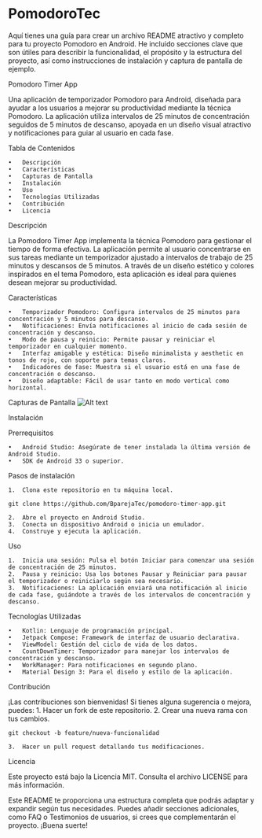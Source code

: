 # PomodoroTec
Aquí tienes una guía para crear un archivo README atractivo y completo para tu proyecto Pomodoro en Android. He incluido secciones clave que son útiles para describir la funcionalidad, el propósito y la estructura del proyecto, así como instrucciones de instalación y captura de pantalla de ejemplo.

Pomodoro Timer App

Una aplicación de temporizador Pomodoro para Android, diseñada para ayudar a los usuarios a mejorar su productividad mediante la técnica Pomodoro. La aplicación utiliza intervalos de 25 minutos de concentración seguidos de 5 minutos de descanso, apoyada en un diseño visual atractivo y notificaciones para guiar al usuario en cada fase.

Tabla de Contenidos

	•	Descripción
	•	Características
	•	Capturas de Pantalla
	•	Instalación
	•	Uso
	•	Tecnologías Utilizadas
	•	Contribución
	•	Licencia

Descripción

La Pomodoro Timer App implementa la técnica Pomodoro para gestionar el tiempo de forma efectiva. La aplicación permite al usuario concentrarse en sus tareas mediante un temporizador ajustado a intervalos de trabajo de 25 minutos y descansos de 5 minutos. A través de un diseño estético y colores inspirados en el tema Pomodoro, esta aplicación es ideal para quienes desean mejorar su productividad.

Características

	•	Temporizador Pomodoro: Configura intervalos de 25 minutos para concentración y 5 minutos para descanso.
	•	Notificaciones: Envía notificaciones al inicio de cada sesión de concentración y descanso.
	•	Modo de pausa y reinicio: Permite pausar y reiniciar el temporizador en cualquier momento.
	•	Interfaz amigable y estética: Diseño minimalista y aesthetic en tonos de rojo, con soporte para temas claros.
	•	Indicadores de fase: Muestra si el usuario está en una fase de concentración o descanso.
	•	Diseño adaptable: Fácil de usar tanto en modo vertical como horizontal.

Capturas de Pantalla
![Alt text](https://drive.google.com/file/d/1MelrUQK4J03z1Nk-mYaBZHECskBOfGJI/view?usp=sharing)	

Instalación

Prerrequisitos

	•	Android Studio: Asegúrate de tener instalada la última versión de Android Studio.
	•	SDK de Android 33 o superior.

Pasos de instalación

	1.	Clona este repositorio en tu máquina local.
 
```
git clone https://github.com/BparejaTec/pomodoro-timer-app.git
```

	2.	Abre el proyecto en Android Studio.
	3.	Conecta un dispositivo Android o inicia un emulador.
	4.	Construye y ejecuta la aplicación.

Uso

	1.	Inicia una sesión: Pulsa el botón Iniciar para comenzar una sesión de concentración de 25 minutos.
	2.	Pausa y reinicio: Usa los botones Pausar y Reiniciar para pausar el temporizador o reiniciarlo según sea necesario.
	3.	Notificaciones: La aplicación enviará una notificación al inicio de cada fase, guiándote a través de los intervalos de concentración y descanso.

Tecnologías Utilizadas

	•	Kotlin: Lenguaje de programación principal.
	•	Jetpack Compose: Framework de interfaz de usuario declarativa.
	•	ViewModel: Gestión del ciclo de vida de los datos.
	•	CountDownTimer: Temporizador para manejar los intervalos de concentración y descanso.
	•	WorkManager: Para notificaciones en segundo plano.
	•	Material Design 3: Para el diseño y estilo de la aplicación.

Contribución

¡Las contribuciones son bienvenidas! Si tienes alguna sugerencia o mejora, puedes:
	1.	Hacer un fork de este repositorio.
	2.	Crear una nueva rama con tus cambios.
```
git checkout -b feature/nueva-funcionalidad
```

	3.	Hacer un pull request detallando tus modificaciones.

Licencia

Este proyecto está bajo la Licencia MIT. Consulta el archivo LICENSE para más información.

Este README te proporciona una estructura completa que podrás adaptar y expandir según tus necesidades. Puedes añadir secciones adicionales, como FAQ o Testimonios de usuarios, si crees que complementarán el proyecto. ¡Buena suerte!

